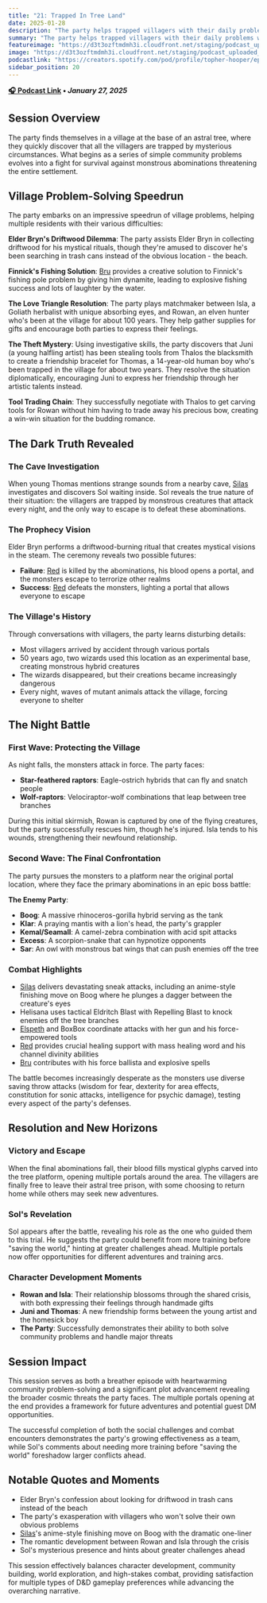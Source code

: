 ```yaml
---
title: "21: Trapped In Tree Land"
date: 2025-01-28
description: "The party helps trapped villagers with their daily problems while uncovering the dark truth behind their astral tree sanctuary."
summary: "The party helps trapped villagers with their daily problems while uncovering the dark truth behind their astral tree sanctuary."
featureimage: "https://d3t3ozftmdmh3i.cloudfront.net/staging/podcast_uploaded_episode400/41448639/41448639-1738100355332-e721f18b172cc.jpg"
image: "https://d3t3ozftmdmh3i.cloudfront.net/staging/podcast_uploaded_episode400/41448639/41448639-1738100355332-e721f18b172cc.jpg"
podcastlink: "https://creators.spotify.com/pod/profile/topher-hooper/episodes/C4-E21-Trapped-In-Tree-Land-e2u446n"
sidebar_position: 20
---
```


**[🎧 Podcast Link](https://creators.spotify.com/pod/profile/topher-hooper/episodes/C4-E21-Trapped-In-Tree-Land-e2u446n) • *January 27, 2025***

## Session Overview

The party finds themselves in a village at the base of an astral tree, where they quickly discover that all the villagers are trapped by mysterious circumstances. What begins as a series of simple community problems evolves into a fight for survival against monstrous abominations threatening the entire settlement.

## Village Problem-Solving Speedrun

The party embarks on an impressive speedrun of village problems, helping multiple residents with their various difficulties:

**Elder Bryn's Driftwood Dilemma**: The party assists Elder Bryn in collecting driftwood for his mystical rituals, though they're amused to discover he's been searching in trash cans instead of the obvious location - the beach.

**Finnick's Fishing Solution**: [Bru](/player-characters/bru) provides a creative solution to Finnick's fishing pole problem by giving him dynamite, leading to explosive fishing success and lots of laughter by the water.

**The Love Triangle Resolution**: The party plays matchmaker between Isla, a Goliath herbalist with unique absorbing eyes, and Rowan, an elven hunter who's been at the village for about 100 years. They help gather supplies for gifts and encourage both parties to express their feelings.

**The Theft Mystery**: Using investigative skills, the party discovers that Juni (a young halfling artist) has been stealing tools from Thalos the blacksmith to create a friendship bracelet for Thomas, a 14-year-old human boy who's been trapped in the village for about two years. They resolve the situation diplomatically, encouraging Juni to express her friendship through her artistic talents instead.

**Tool Trading Chain**: They successfully negotiate with Thalos to get carving tools for Rowan without him having to trade away his precious bow, creating a win-win situation for the budding romance.

## The Dark Truth Revealed

### The Cave Investigation

When young Thomas mentions strange sounds from a nearby cave, [Silas](/player-characters/silas) investigates and discovers Sol waiting inside. Sol reveals the true nature of their situation: the villagers are trapped by monstrous creatures that attack every night, and the only way to escape is to defeat these abominations.

### The Prophecy Vision

Elder Bryn performs a driftwood-burning ritual that creates mystical visions in the steam. The ceremony reveals two possible futures:
- **Failure**: [Red](/player-characters/red) is killed by the abominations, his blood opens a portal, and the monsters escape to terrorize other realms
- **Success**: [Red](/player-characters/red) defeats the monsters, lighting a portal that allows everyone to escape

### The Village's History

Through conversations with villagers, the party learns disturbing details:
- Most villagers arrived by accident through various portals
- 50 years ago, two wizards used this location as an experimental base, creating monstrous hybrid creatures
- The wizards disappeared, but their creations became increasingly dangerous
- Every night, waves of mutant animals attack the village, forcing everyone to shelter

## The Night Battle

### First Wave: Protecting the Village

As night falls, the monsters attack in force. The party faces:
- **Star-feathered raptors**: Eagle-ostrich hybrids that can fly and snatch people
- **Wolf-raptors**: Velociraptor-wolf combinations that leap between tree branches

During this initial skirmish, Rowan is captured by one of the flying creatures, but the party successfully rescues him, though he's injured. Isla tends to his wounds, strengthening their newfound relationship.

### Second Wave: The Final Confrontation

The party pursues the monsters to a platform near the original portal location, where they face the primary abominations in an epic boss battle:

**The Enemy Party**:
- **Boog**: A massive rhinoceros-gorilla hybrid serving as the tank
- **Klar**: A praying mantis with a lion's head, the party's grappler
- **Kemal/Seamall**: A camel-zebra combination with acid spit attacks
- **Excess**: A scorpion-snake that can hypnotize opponents
- **Sar**: An owl with monstrous bat wings that can push enemies off the tree

### Combat Highlights

- [Silas](/player-characters/silas) delivers devastating sneak attacks, including an anime-style finishing move on Boog where he plunges a dagger between the creature's eyes
- Helisana uses tactical Eldritch Blast with Repelling Blast to knock enemies off the tree branches
- [Elspeth](/player-characters/elspeth) and BoxBox coordinate attacks with her gun and his force-empowered tools
- [Red](/player-characters/red) provides crucial healing support with mass healing word and his channel divinity abilities
- [Bru](/player-characters/bru) contributes with his force ballista and explosive spells

The battle becomes increasingly desperate as the monsters use diverse saving throw attacks (wisdom for fear, dexterity for area effects, constitution for sonic attacks, intelligence for psychic damage), testing every aspect of the party's defenses.

## Resolution and New Horizons

### Victory and Escape

When the final abominations fall, their blood fills mystical glyphs carved into the tree platform, opening multiple portals around the area. The villagers are finally free to leave their astral tree prison, with some choosing to return home while others may seek new adventures.

### Sol's Revelation

Sol appears after the battle, revealing his role as the one who guided them to this trial. He suggests the party could benefit from more training before "saving the world," hinting at greater challenges ahead. Multiple portals now offer opportunities for different adventures and training arcs.

### Character Development Moments

- **Rowan and Isla**: Their relationship blossoms through the shared crisis, with both expressing their feelings through handmade gifts
- **Juni and Thomas**: A new friendship forms between the young artist and the homesick boy
- **The Party**: Successfully demonstrates their ability to both solve community problems and handle major threats

## Session Impact

This session serves as both a breather episode with heartwarming community problem-solving and a significant plot advancement revealing the broader cosmic threats the party faces. The multiple portals opening at the end provides a framework for future adventures and potential guest DM opportunities.

The successful completion of both the social challenges and combat encounters demonstrates the party's growing effectiveness as a team, while Sol's comments about needing more training before "saving the world" foreshadow larger conflicts ahead.

## Notable Quotes and Moments

- Elder Bryn's confession about looking for driftwood in trash cans instead of the beach
- The party's exasperation with villagers who won't solve their own obvious problems
- [Silas](/player-characters/silas)'s anime-style finishing move on Boog with the dramatic one-liner
- The romantic development between Rowan and Isla through the crisis
- Sol's mysterious presence and hints about greater challenges ahead

This session effectively balances character development, community building, world exploration, and high-stakes combat, providing satisfaction for multiple types of D&D gameplay preferences while advancing the overarching narrative.